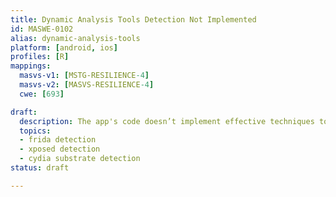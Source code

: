 ```yaml
---
title: Dynamic Analysis Tools Detection Not Implemented
id: MASWE-0102
alias: dynamic-analysis-tools
platform: [android, ios]
profiles: [R]
mappings:
  masvs-v1: [MSTG-RESILIENCE-4]
  masvs-v2: [MASVS-RESILIENCE-4]
  cwe: [693]

draft:
  description: The app's code doesn’t implement effective techniques to detect if it is being analyzed by dynamic analysis tools (CWE-693), e.g. Frida, Xposed, Cydia Substrate, etc.
  topics:
  - frida detection
  - xposed detection
  - cydia substrate detection
status: draft

---
```


